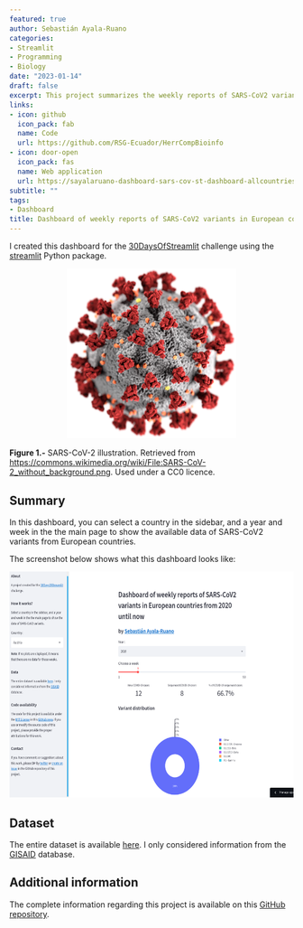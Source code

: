 ```yaml
---
featured: true
author: Sebastián Ayala-Ruano
categories:
- Streamlit
- Programming 
- Biology
date: "2023-01-14"
draft: false
excerpt: This project summarizes the weekly reports of SARS-CoV2 variants in European countries since 2020 until April 2022 using the data from the [GISAID](https://www.gisaid.org/) database.
links:
- icon: github
  icon_pack: fab
  name: Code
  url: https://github.com/RSG-Ecuador/HerrCompBioinfo
- icon: door-open
  icon_pack: fas
  name: Web application
  url: https://sayalaruano-dashboard-sars-cov-st-dashboard-allcountries-d14eat.streamlit.app/
subtitle: ""
tags:
- Dashboard
title: Dashboard of weekly reports of SARS-CoV2 variants in European countries
---
```

I created this dashboard for the [30DaysOfStreamlit](https://share.streamlit.io/streamlit/30days) challenge using the [streamlit](https://streamlit.io/) Python package.

<p align="center">
  <img src="/img/SARS-CoV-2.png" width="300" title="SarsCov2">
</p>

**Figure 1.-** SARS-CoV-2 illustration. Retrieved from https://commons.wikimedia.org/wiki/File:SARS-CoV-2_without_background.png. Used under a CC0 licence.

## Summary
In this dashboard, you can select a country in the sidebar, and a year and week in the the main page to show the available data of SARS-CoV2 variants from European countries. 

The screenshot below shows what this dashboard looks like: 

<p align="center">
  <img src="/img/dashboard_screenshot.png" width="600" height="400" title="dashboard">
</p>

## Dataset 

The entire dataset is available [here](https://www.ecdc.europa.eu/en/publications-data/data-virus-variants-covid-19-eueea). I only considered information from the [GISAID](https://www.gisaid.org/) database.

## Additional information
The complete information regarding this project is available on this [GitHub repository](https://github.com/sayalaruano/Dashboard_SARS-CoV2_variants_Europe).

